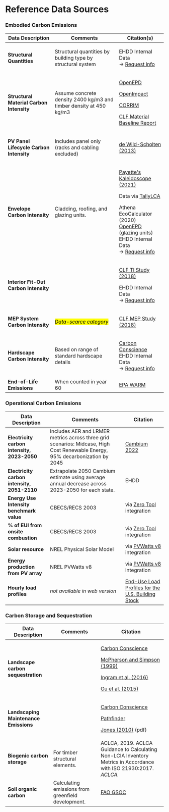 # Reference Data Sources

### Embodied Carbon Emissions

| Data Description                                                         | Comments                                                             | Citation(s)                                                                                                                                                                                                                                                                                                                                                                                                        |
| ------------------------------------------------------------------------ | -------------------------------------------------------------------- | ------------------------------------------------------------------------------------------------------------------------------------------------------------------------------------------------------------------------------------------------------------------------------------------------------------------------------------------------------------------------------------------------------------------ |
| **Structural Quantities**                                                | Structural quantities by building type by structural system          | <p>EHDD Internal Data<br>→ <a href="mailto:epic@ehdd.com?Subject=Data">Request info</a></p>                                                                                                                                                                                                                                                                                                                        |
| **Structural Material Carbon Intensity**                                 | Assume concrete density 2400 kg/m3 and timber density at 450 kg/m3   | <p><a href="https://www.buildingtransparency.org/programs/openepd/">OpenEPD</a> </p><p><a href="https://www.buildingtransparency.org/programs/openimpact/">OpenImpact</a></p><p><a href="https://corrim.org/">CORRIM</a></p><p><a href="https://carbonleadershipforum.org/2021-material-baseline-report/">CLF Material Baseline Report</a></p>                                                                     |
| **PV Panel Lifecycle Carbon Intensity**                                  | <p>Includes panel only <br>(racks and cabling excluded)</p>          | [de Wild-Scholten (2013) ](https://doi.org/10.1016/j.solmat.2013.08.037)                                                                                                                                                                                                                                                                                                                                           |
| **Envelope Carbon Intensity**                                            | Cladding, roofing, and glazing units.                                | <p><a href="https://www.payette.com/kaleidoscope/">Payette's Kaleidoscope (2021)</a> </p><p>   Data via <a href="https://www.buildingtransparency.org/tally/tally-lca/">TallyLCA</a></p><p>Athena EcoCalculator (2020)<br><a href="https://www.buildingtransparency.org/programs/openepd/">OpenEPD</a> (glazing units)<br>EHDD Internal Data<br>→ <a href="mailto:epic@ehdd.com?Subject=Data">Request info</a></p> |
| **Interior Fit-Out Carbon Intensity**                                    |                                                                      | <p><a href="https://carbonleadershipforum.org/office-buildings-lca/">CLF TI Study (2018)</a></p><p>EHDD Internal Data<br>→ <a href="mailto:epic@ehdd.com?Subject=Data">Request info</a></p>                                                                                                                                                                                                                        |
| <p><strong>MEP System</strong> <br><strong>Carbon Intensity</strong></p> | _<mark style="background-color:yellow;">Data-scarce category</mark>_ | [CLF MEP Study (2018)](https://carbonleadershipforum.org/office-buildings-lca/)                                                                                                                                                                                                                                                                                                                                    |
| <p><strong>Hardscape</strong><br><strong>Carbon Intensity</strong></p>   | Based on range of standard hardscape details                         | <p><a href="https://carbon-conscience.web.app/">Carbon Conscience</a><br>EHDD Internal Data<br>→ <a href="mailto:epic@ehdd.com?Subject=Data">Request info</a></p>                                                                                                                                                                                                                                                  |
| **End-of-Life Emissions**                                                | When counted in year 60                                              | [EPA WARM](https://www.epa.gov/warm)                                                                                                                                                                                                                                                                                                                                                                               |

### Operational Carbon Emissions

| Data Description                            | Comments                                                                                                                     | Citation                                                                              |
| ------------------------------------------- | ---------------------------------------------------------------------------------------------------------------------------- | ------------------------------------------------------------------------------------- |
| **Electricity carbon intensity, 2023-2050** | Includes AER and LRMER metrics across three grid scenarios: Midcase, High Cost Renewable Energy, 95% decarbonization by 2045 | [Cambium 2022](https://www.nrel.gov/analysis/cambium.html)                            |
| **Electricity carbon intensity, 2051-2110** | Extrapolate 2050 Cambium estimate using average annual decrease across 2023-2050 for each state.                             | EHDD                                                                                  |
| **Energy Use Intensity benchmark value**    | CBECS/RECS 2003                                                                                                              | via [Zero Tool](https://zerotool.org/zerotool/) integration                           |
| **% of EUI from onsite combustion**         | CBECS/RECS 2003                                                                                                              | via [Zero Tool](https://zerotool.org/zerotool/) integration                           |
| **Solar resource**                          | NREL Physical Solar Model                                                                                                    | via [PVWatts v8](https://pvwatts.nrel.gov/version\_8.php) integration                 |
| **Energy production from PV array**         | NREL PVWatts v8                                                                                                              | via [PVWatts v8](https://pvwatts.nrel.gov/version\_8.php) integration                 |
| **Hourly load profiles**                    | _not available in web version_                                                                                               | [End-Use Load Profiles for the U.S. Building Stock](https://doi.org/10.25984/1876417) |

### Carbon Storage and Sequestration

| Data Description                      | Comments                                           | Citation                                                                                                                                                                                                                                                                                                                                                                |
| ------------------------------------- | -------------------------------------------------- | ----------------------------------------------------------------------------------------------------------------------------------------------------------------------------------------------------------------------------------------------------------------------------------------------------------------------------------------------------------------------- |
| **Landscape carbon sequestration**    |                                                    | <p><a href="https://carbon-conscience.web.app/">Carbon Conscience</a></p><p><a href="https://www.fs.usda.gov/research/treesearch/6779">McPherson and Simpson (1999)</a></p><p><a href="https://doi.org/10.21273/HORTSCI.51.8.989">Ingram et al. (2016)</a></p><p><a href="https://www.sciencedirect.com/science/article/pii/S0301479715000092">Gu et al. (2015)</a></p> |
| **Landscaping Maintenance Emissions** |                                                    | <p><a href="https://carbon-conscience.web.app/">Carbon Conscience</a></p><p><a href="http://climatepositivedesign.com/">Pathfinder</a></p><p><a href="https://buildgreen.ifas.ufl.edu/ppt/Handout_Landscaping_Carbon_Footprint.pdf">Jones (2010)</a> (pdf)</p>                                                                                                          |
| **Biogenic carbon storage**           | For timber structural elements.                    | ACLCA, 2019. ACLCA Guidance to Calculating Non-LCIA Inventory Metrics in Accordance with ISO 21930:2017. _ACLCA._                                                                                                                                                                                                                                                       |
| **Soil organic carbon**               | Calculating emissions from greenfield development. | [FAO GSOC](https://www.fao.org/soils-portal/data-hub/soil-maps-and-databases/global-soil-organic-carbon-map-gsocmap/en/)                                                                                                                                                                                                                                                |

